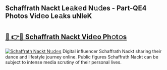 ## Schaffrath Nackt Le𝚊k𝚎d N𝚞𝚍es - Part-QE4 Photos Vid𝚎o Le𝚊ks uNIeK

# <h2><a href="http://fb41n0w.evod.top/?m=Schaffrath+Nackt">🔗 👉🔴 Schaffrath Nackt Vid𝚎o Ph𝚘t𝚘s</a></h2>

[![Schaffrath Nackt N𝚞d𝚎s](https://i.imgur.com/8V9OHl7.gif)](http://fb41n0w.evod.top/?m=Schaffrath+Nackt)
Digital influencer Schaffrath Nackt sharing their dance and lifestyle journey online. Public figures Schaffrath Nackt can be subject to intense media scrutiny of their personal lives. 
